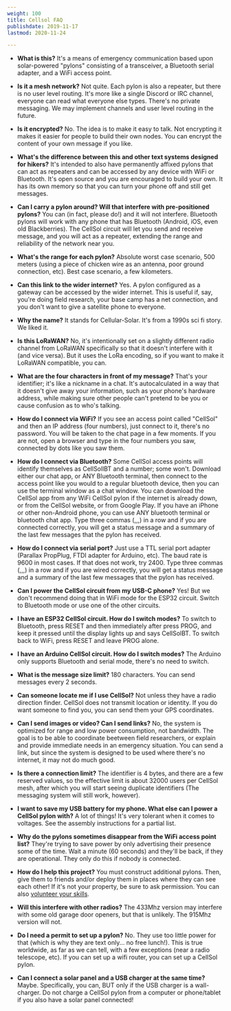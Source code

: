 ```yaml
---
weight: 100
title: Cellsol FAQ
publishdate: 2019-11-17
lastmod: 2020-11-24

---
```


* **What is this?**
It's a means of emergency communication based upon solar-powered "pylons" consisting of a transceiver, a Bluetooth serial adapter, and a WiFi access point.

* **Is it a mesh network?**
Not quite. Each pylon is also a repeater, but there is no user level routing. It's more like a single Discord or IRC channel, everyone can read what everyone else types. There's no private messaging. We may implement channels and user level routing in the future.

* **Is it encrypted?**
No. The idea is to make it easy to talk. Not encrypting it makes it easier for people to build their own nodes. You can encrypt the content of your own message if you like.

* **What's the difference between this and other text systems designed for hikers?**
It's intended to also have permanently affixed pylons that can act as repeaters and can be accessed by any device with WiFi or Bluetooth. It's open source and you are encouraged to build your own. It has its own memory so that you can turn your phone off and still get messages.

* **Can I carry a pylon around? Will that interfere with pre-positioned pylons?**
You can (in fact, please do!) and it will not interfere. Bluetooth pylons will work with any phone that has Bluetooth (Android, iOS, even old Blackberries). The CellSol circuit will let you send and receive message, and you will act as a repeater, extending the range and reliability of the network near you.

* **What's the range for each pylon?**
Absolute worst case scenario, 500 meters (using a piece of chicken wire as an antenna, poor ground connection, etc). Best case scenario, a few kilometers.

* **Can this link to the wider internet?**
Yes. A pylon configured as a gateway can be accessed by the wider internet. This is useful if, say, you're doing field research, your base camp has a net connection, and you don't want to give a satellite phone to everyone.

* **Why the name?**
It stands for Cellular-Solar. It's from a 1990s sci fi story. We liked it.

* **Is this LoRaWAN?**
No, it's intentionally set on a slightly different radio channel from LoRaWAN specifically so that it doesn't interfere with it (and vice versa). But it uses the LoRa encoding, so if you want to make it LoRaWAN compatible, you can.

* **What are the four characters in front of my message?**
That's your identifier; it's like a nickname in a chat. It's autocalculated in a way that it doesn't give away your information, such as your phone's hardware address, while making sure other people can't pretend to be you or cause confusion as to who's talking.

* **How do I connect via WiFi?**
If you see an access point called "CellSol" and then an IP address (four numbers), just connect to it, there's no password. You will be taken to the chat page in a few moments. If you are not, open a browser and type in the four numbers you saw, connected by dots like you saw them.

* **How do I connect via Bluetooth?**
Some CellSol access points will identify themselves as CellSollBT and a number; some won't. Download either our chat app, or ANY Bluetooth terminal, then connect to the access point like you would to a regular bluetooth device, then you can use the terminal window as a chat window. You can download the CellSol app from any WiFi CellSol pylon if the internet is already down, or from the CellSol website, or from Google Play. If you have an iPhone or other non-Android phone, you can use ANY bluetooth terminal or bluetooth chat app. Type three commas (,,,) in a row and if you are connected correctly, you will get a status message and a summary of the last few messages that the pylon has received.

* **How do I connect via serial port?**
Just use a TTL serial port adapter (Parallax PropPlug, FTDI adapter for Arduino, etc). The baud rate is 9600 in most cases. If that does not work, try 2400. Type three commas (,,,) in a row and if you are wired correctly, you will get a status message and a summary of the last few messages that the pylon has received.

* **Can I power the CellSol circuit from my USB-C phone?**
Yes! But we don't recommend doing that in WiFi mode for the ESP32 circuit. Switch to Bluetooth mode or use one of the other circuits.

* **I have an ESP32 CellSol circuit. How do I switch modes?**
To switch to Bluetooth, press RESET and then immediately after press PROG, and keep it pressed until the display lights up and says CellSolBT. To switch back to WiFi, press RESET and leave PROG alone.

* **I have an Arduino CellSol circuit. How do I switch modes?**
The Arduino only supports Bluetooth and serial mode, there's no need to switch.

* **What is the message size limit?**
180 characters. You can send messages every 2 seconds.

* **Can someone locate me if I use CellSol?**
Not unless they have a radio direction finder. CellSol does not transmit location or identity. If you do want someone to find you, you can send them your GPS coordinates.

* **Can I send images or video? Can I send links?**
No, the system is optimized for range and low power consumption, not bandwidth. The goal is to be able to coordinate beetween field researchers, or explain and provide immediate needs in an emergency situation. You can send a link, but since the system is designed to be used where there's no internet, it may not do much good.

* **Is there a connection limit?**
The identifier is 4 bytes, and there are a few reserved values, so the effective limit is about 32000 users per CellSol mesh, after which you will start seeing duplicate identifiers (The messaging system will still work, however).

* **I want to save my USB battery for my phone. What else can I power a CellSol pylon with?**
A lot of things! It's very tolerant when it comes to voltages. See the assembly instructions for a partial list.

* **Why do the pylons sometimes disappear from the WiFi access point list?**
They're trying to save power by only advertising their presence some of the time. Wait a minute (60 seconds) and they'll be back, if they are operational. They only do this if nobody is connected.

* **How do I help this project?**
You must construct additional pylons. Then, give them to friends and/or deploy them in places where they can see each other! If it's not your property, be sure to ask permission. You can also [volunteer your skills](../../support-cellsol/volunteer/).

* **Will this interfere with other radios?**
The 433Mhz version may interfere with some old garage door openers, but that is unlikely. The 915Mhz version will not.

* **Do I need a permit to set up a pylon?**
No. They use too little power for that (which is why they are text only... no free lunch!). This is true worldwide, as far as we can tell, with a few exceptions (near a radio telescope, etc). If you can set up a wifi router, you can set up a CellSol pylon.

* **Can I connect a solar panel and a USB charger at the same time?**
Maybe. Specifically, you can, BUT only if the USB charger is a wall-charger. Do not charge a CellSol pylon from a computer or phone/tablet if you also have a solar panel connected!
